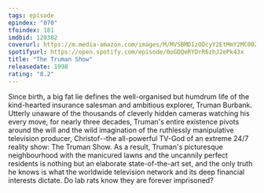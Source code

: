 ```yaml
---
tags: episode
epindex: "070"
tfoindex: 181
imdbid: 120382
coverurl: https://m.media-amazon.com/images/M/MV5BMDIzODcyY2EtMmY2MC00ZWVlLTgwMzAtMjQwOWUyNmJjNTYyXkEyXkFqcGdeQXVyNDk3NzU2MTQ@._V1_SY300_CR0,0,202,300_.jpg
spotifyurl: https://open.spotify.com/episode/0oGDQeRYDrR6zhJ2ePk43x
title: "The Truman Show"
releasedate: 1998
rating: "8.2"
---
```


Since birth, a big fat lie defines the well-organised but humdrum life of the kind-hearted insurance salesman and ambitious explorer, Truman Burbank. Utterly unaware of the thousands of cleverly hidden cameras watching his every move, for nearly three decades, Truman's entire existence pivots around the will and the wild imagination of the ruthlessly manipulative television producer, Christof--the all-powerful TV-God of an extreme 24/7 reality show: The Truman Show. As a result, Truman's picturesque neighbourhood with the manicured lawns and the uncannily perfect residents is nothing but an elaborate state-of-the-art set, and the only truth he knows is what the worldwide television network and its deep financial interests dictate. Do lab rats know they are forever imprisoned?